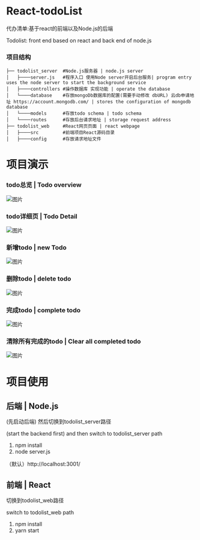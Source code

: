 # React-todoList
代办清单:基于react的前端以及Node.js的后端

Todolist: front end based on react and back end of node.js

### 项目结构

```
├── todolist_server  #Node.js服务器 | node.js server
│   ├────server.js   #程序入口 使用Node server开启后台服务| program entry uses the node server to start the background service
│   ├────controllers #操作数据库 实现功能 | operate the database
│   └────database    #存放mongoDb数据库的配置(需要手动修改 dbURL) 云db申请地址 https://account.mongodb.com/ | stores the configuration of mongodb database
│   └────models      #存放todo schema | todo schema
│   └────routes      #存放后台请求地址 | storage request address
├── todolist_web     #React网页页面 | react webpage
│   ├────src         #前端项目React源码目录 
│   ├────config      #存放请求地址文件
```

# 项目演示

### todo总览 | Todo overview
![图片](https://user-images.githubusercontent.com/52476806/145163074-85867eda-3181-478b-833b-1bfb521737e3.png)

### todo详细页 | Todo Detail
![图片](https://user-images.githubusercontent.com/52476806/145163351-c04c70ce-3037-4097-8095-a89dc6517665.png)
### 新增todo | new Todo
![图片](https://user-images.githubusercontent.com/52476806/145163276-de33dbb0-a9b5-4954-b2f1-a95c37f2e913.png)

### 删除todo | delete todo
![图片](https://user-images.githubusercontent.com/52476806/145163460-dca17fe9-cc11-481e-a054-d7ec27c9a924.png)

### 完成todo | complete todo
![图片](https://user-images.githubusercontent.com/52476806/145163525-0838de59-321e-4b61-a4d1-0604096bc177.png)

### 清除所有完成的todo | Clear all completed todo
![图片](https://user-images.githubusercontent.com/52476806/145163564-612ffd4d-ee32-456d-b3b6-1726073a2441.png)



# 项目使用
## 后端 | Node.js
(先启动后端) 然后切换到todolist_server路径

(start the backend first) and then switch to todolist_server path
1. npm install
2. node server.js

（默认）http://localhost:3001/

## 前端 | React
切换到todolist_web路径

switch to todolist_web path
1. npm install
2. yarn start
